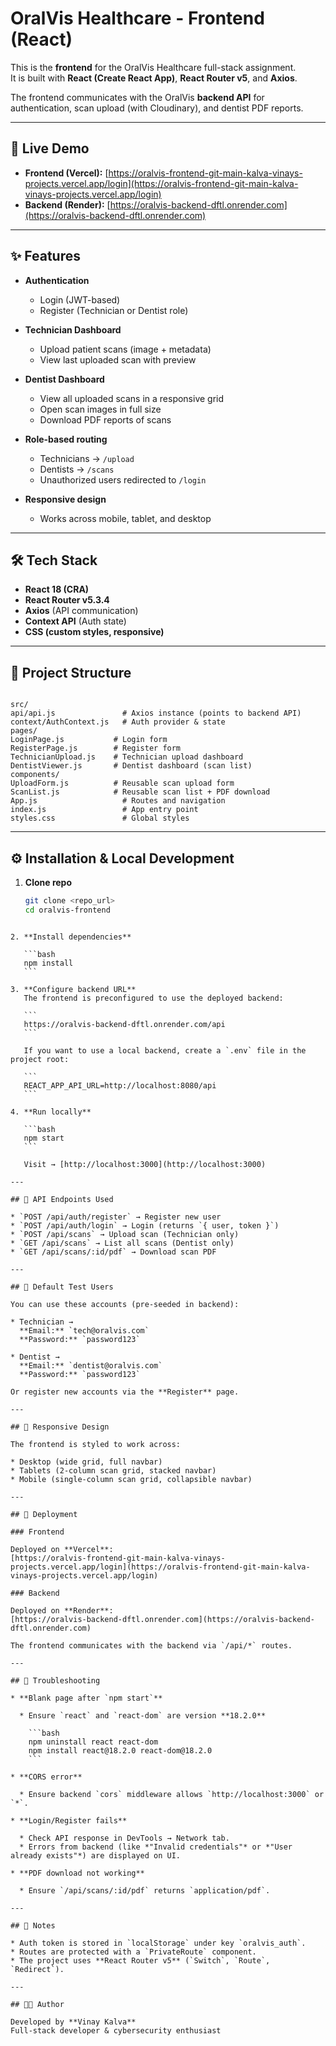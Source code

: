 # OralVis Healthcare - Frontend (React)

This is the **frontend** for the OralVis Healthcare full-stack assignment.  
It is built with **React (Create React App)**, **React Router v5**, and **Axios**.  

The frontend communicates with the OralVis **backend API** for authentication, scan upload (with Cloudinary), and dentist PDF reports.

---

## 🚀 Live Demo

- **Frontend (Vercel):** [https://oralvis-frontend-git-main-kalva-vinays-projects.vercel.app/login](https://oralvis-frontend-git-main-kalva-vinays-projects.vercel.app/login)  
- **Backend (Render):** [https://oralvis-backend-dftl.onrender.com](https://oralvis-backend-dftl.onrender.com)

---

## ✨ Features

- **Authentication**
  - Login (JWT-based)
  - Register (Technician or Dentist role)

- **Technician Dashboard**
  - Upload patient scans (image + metadata)
  - View last uploaded scan with preview

- **Dentist Dashboard**
  - View all uploaded scans in a responsive grid
  - Open scan images in full size
  - Download PDF reports of scans

- **Role-based routing**
  - Technicians → `/upload`
  - Dentists → `/scans`
  - Unauthorized users redirected to `/login`

- **Responsive design**
  - Works across mobile, tablet, and desktop

---

## 🛠️ Tech Stack

- **React 18 (CRA)**
- **React Router v5.3.4**
- **Axios** (API communication)
- **Context API** (Auth state)
- **CSS (custom styles, responsive)**

---

## 📂 Project Structure

```

src/
api/api.js               # Axios instance (points to backend API)
context/AuthContext.js   # Auth provider & state
pages/
LoginPage.js           # Login form
RegisterPage.js        # Register form
TechnicianUpload.js    # Technician upload dashboard
DentistViewer.js       # Dentist dashboard (scan list)
components/
UploadForm.js          # Reusable scan upload form
ScanList.js            # Reusable scan list + PDF download
App.js                   # Routes and navigation
index.js                 # App entry point
styles.css               # Global styles

````

---

## ⚙️ Installation & Local Development

1. **Clone repo**
   ```bash
   git clone <repo_url>
   cd oralvis-frontend
````

2. **Install dependencies**

   ```bash
   npm install
   ```

3. **Configure backend URL**
   The frontend is preconfigured to use the deployed backend:

   ```
   https://oralvis-backend-dftl.onrender.com/api
   ```

   If you want to use a local backend, create a `.env` file in the project root:

   ```
   REACT_APP_API_URL=http://localhost:8080/api
   ```

4. **Run locally**

   ```bash
   npm start
   ```

   Visit → [http://localhost:3000](http://localhost:3000)

---

## 🧪 API Endpoints Used

* `POST /api/auth/register` → Register new user
* `POST /api/auth/login` → Login (returns `{ user, token }`)
* `POST /api/scans` → Upload scan (Technician only)
* `GET /api/scans` → List all scans (Dentist only)
* `GET /api/scans/:id/pdf` → Download scan PDF

---

## 🔑 Default Test Users

You can use these accounts (pre-seeded in backend):

* Technician →
  **Email:** `tech@oralvis.com`
  **Password:** `password123`

* Dentist →
  **Email:** `dentist@oralvis.com`
  **Password:** `password123`

Or register new accounts via the **Register** page.

---

## 📱 Responsive Design

The frontend is styled to work across:

* Desktop (wide grid, full navbar)
* Tablets (2-column scan grid, stacked navbar)
* Mobile (single-column scan grid, collapsible navbar)

---

## 🚀 Deployment

### Frontend

Deployed on **Vercel**:
[https://oralvis-frontend-git-main-kalva-vinays-projects.vercel.app/login](https://oralvis-frontend-git-main-kalva-vinays-projects.vercel.app/login)

### Backend

Deployed on **Render**:
[https://oralvis-backend-dftl.onrender.com](https://oralvis-backend-dftl.onrender.com)

The frontend communicates with the backend via `/api/*` routes.

---

## 🐞 Troubleshooting

* **Blank page after `npm start`**

  * Ensure `react` and `react-dom` are version **18.2.0**

    ```bash
    npm uninstall react react-dom
    npm install react@18.2.0 react-dom@18.2.0
    ```

* **CORS error**

  * Ensure backend `cors` middleware allows `http://localhost:3000` or `*`.

* **Login/Register fails**

  * Check API response in DevTools → Network tab.
  * Errors from backend (like *"Invalid credentials"* or *"User already exists"*) are displayed on UI.

* **PDF download not working**

  * Ensure `/api/scans/:id/pdf` returns `application/pdf`.

---

## 📌 Notes

* Auth token is stored in `localStorage` under key `oralvis_auth`.
* Routes are protected with a `PrivateRoute` component.
* The project uses **React Router v5** (`Switch`, `Route`, `Redirect`).

---

## 👨‍💻 Author

Developed by **Vinay Kalva**
Full-stack developer & cybersecurity enthusiast
